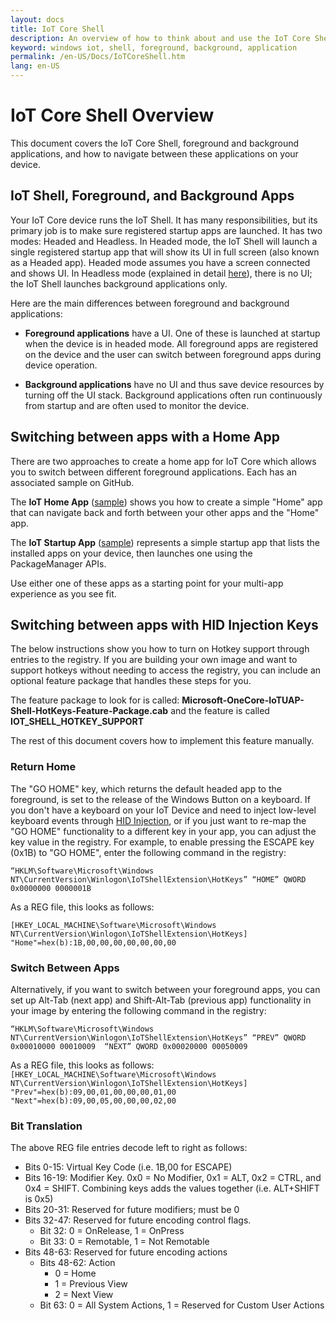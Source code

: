 ```yaml
---
layout: docs
title: IoT Core Shell
description: An overview of how to think about and use the IoT Core Shell
keyword: windows iot, shell, foreground, background, application
permalink: /en-US/Docs/IoTCoreShell.htm
lang: en-US
---
```


# IoT Core Shell Overview

This document covers the IoT Core Shell, foreground and background applications, and how to navigate between these applications on your device.

## IoT Shell, Foreground, and Background Apps

Your IoT Core device runs the IoT Shell. It has many responsibilities, but its primary job is to make sure registered startup apps are launched. It has two modes: Headed and Headless. 
In Headed mode, the IoT Shell will launch a single registered startup app that will show its UI in full screen (also known as a Headed app). Headed mode assumes you have a screen connected and shows UI. In Headless mode (explained in detail [here]({{site.baseurl}}/{{page.lang}}/Docs/HeadlessMode)), there is no UI; the IoT Shell launches background applications only.

Here are the main differences between foreground and background applications:

- **Foreground applications** have a UI. One of these is launched at startup when the device is in headed mode. All foreground apps are registered on the device and the user can switch between foreground apps during device operation.

- **Background applications** have no UI and thus save device resources by turning off the UI stack. Background applications often run continuously from startup and are often used to monitor the device.

## Switching between apps with a Home App

There are two approaches to create a home app for IoT Core which allows you to switch between different foreground applications. Each has an associated sample on GitHub.

The **IoT Home App** ([sample]({{site.baseurl}}/{{page.lang}}/Samples/iothomeapp)) shows you how to create a simple "Home" app that can navigate back and forth between your other apps and the "Home" app.

The **IoT Startup App** ([sample]({{site.baseurl}}/{{page.lang}}/Samples/iotstartapp)) represents a simple startup app that lists the installed apps on your device, then launches one using the PackageManager APIs.

Use either one of these apps as a starting point for your multi-app experience as you see fit.

## Switching between apps with HID Injection Keys

The below instructions show you how to turn on Hotkey support through entries to the registry. If you are building your own image and want to support hotkeys without needing to access the registry, you can include an optional feature package that handles these steps for you.

The feature package to look for is called: **Microsoft-OneCore-IoTUAP-Shell-HotKeys-Feature-Package.cab** and the feature is called **IOT_SHELL_HOTKEY_SUPPORT**

The rest of this document covers how to implement this feature manually.

### Return Home

The "GO HOME" key, which returns the default headed app to the foreground, is set to the release of the Windows Button on a keyboard. If you don't have a keyboard on your IoT Device and need to inject low-level keyboard events through [HID Injection]({{site.baseurl}}/{{page.lang}}/Samples/hidinjection), or if you just want to re-map the "GO HOME" functionality to a different key in your app, you can adjust the key value in the registry. For example, to enable pressing the ESCAPE key (0x1B) to "GO HOME", enter the following command in the registry:

``
“HKLM\Software\Microsoft\Windows NT\CurrentVersion\Winlogon\IoTShellExtension\HotKeys” “HOME” QWORD    0x0000000 0000001B  
``

As a REG file, this looks as follows:

``
[HKEY_LOCAL_MACHINE\Software\Microsoft\Windows NT\CurrentVersion\Winlogon\IoTShellExtension\HotKeys]
"Home"=hex(b):1B,00,00,00,00,00,00,00
``

### Switch Between Apps

Alternatively, if you want to switch between your foreground apps, you can set up Alt-Tab (next app) and Shift-Alt-Tab (previous app) functionality in your image by entering the following command in the registry:

``
“HKLM\Software\Microsoft\Windows NT\CurrentVersion\Winlogon\IoTShellExtension\HotKeys”
“PREV” QWORD 0x00010000 00010009 
“NEXT” QWORD 0x00020000 00050009 
``

As a REG file, this looks as follows:
``
[HKEY_LOCAL_MACHINE\Software\Microsoft\Windows NT\CurrentVersion\Winlogon\IoTShellExtension\HotKeys]
"Prev"=hex(b):09,00,01,00,00,00,01,00
"Next"=hex(b):09,00,05,00,00,00,02,00
``

### Bit Translation

The above REG file entries decode left to right as follows:

- Bits 0-15: Virtual Key Code (i.e. 1B,00 for ESCAPE)
- Bits 16-19: Modifier Key. 0x0 = No Modifier, 0x1 = ALT, 0x2 = CTRL, and 0x4 = SHIFT. Combining keys adds the values together (i.e. ALT+SHIFT is 0x5)
- Bits 20-31: Reserved for future modifiers; must be 0
- Bits 32-47: Reserved for future encoding control flags.
    - Bit 32: 0 = OnRelease, 1 = OnPress
    - Bit 33: 0 = Remotable, 1 = Not Remotable
- Bits 48-63: Reserved for future encoding actions 
    - Bits 48-62: Action
        - 0 = Home
        - 1 = Previous View
        - 2 = Next View
    - Bit 63: 0 = All System Actions, 1 = Reserved for Custom User Actions

